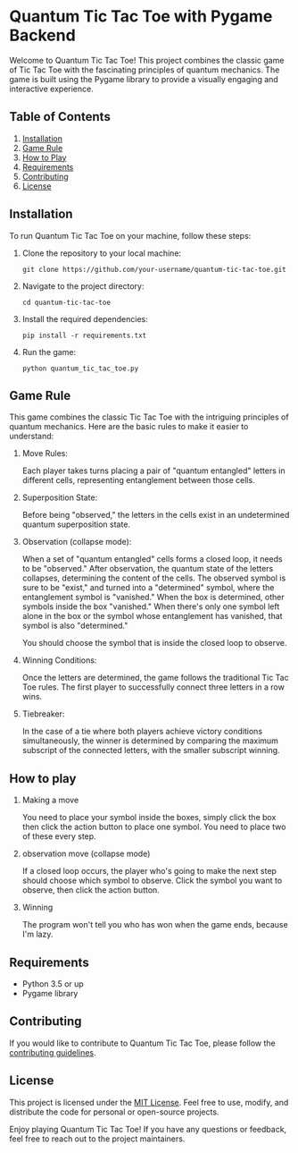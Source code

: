 # Quantum Tic Tac Toe with Pygame Backend

Welcome to Quantum Tic Tac Toe! This project combines the classic game of Tic Tac Toe with the fascinating principles of quantum mechanics. The game is built using the Pygame library to provide a visually engaging and interactive experience.

## Table of Contents

1. [Installation](#installation)
2. [Game Rule](#game-rule)
2. [How to Play](#how-to-play)
3. [Requirements](#requirements)
4. [Contributing](#contributing)
5. [License](#license)

## Installation

To run Quantum Tic Tac Toe on your machine, follow these steps:

1. Clone the repository to your local machine:
   ```
   git clone https://github.com/your-username/quantum-tic-tac-toe.git
   ```

2. Navigate to the project directory:
   ```
   cd quantum-tic-tac-toe
   ```

3. Install the required dependencies:
   ```
   pip install -r requirements.txt
   ```

4. Run the game:
   ```
   python quantum_tic_tac_toe.py
   ```

## Game Rule

This game combines the classic Tic Tac Toe with the intriguing principles of quantum mechanics. Here are the basic rules to make it easier to understand:

1. Move Rules:

    Each player takes turns placing a pair of "quantum entangled" letters in different cells, representing entanglement between those cells.
2. Superposition State:

    Before being "observed," the letters in the cells exist in an undetermined quantum superposition state.
3. Observation (collapse mode):

    When a set of "quantum entangled" cells forms a closed loop, it needs to be "observed."
    After observation, the quantum state of the letters collapses, determining the content of the cells.
    The observed symbol is sure to be "exist," and turned into a "determined" symbol, where the entanglement symbol is "vanished." When the box is determined, other symbols inside the box "vanished." When there's only one symbol left alone in the box or the symbol whose entanglement has vanished, that symbol is also "determined."

    You should choose the symbol that is inside the closed loop to observe.
4. Winning Conditions:

    Once the letters are determined, the game follows the traditional Tic Tac Toe rules.
    The first player to successfully connect three letters in a row wins.
5. Tiebreaker:

    In the case of a tie where both players achieve victory conditions simultaneously, the winner is determined by comparing the maximum subscript of the connected letters, with the smaller subscript winning.

## How to play

1. Making a move

    You need to place your symbol inside the boxes, simply click the box then click the action button to place one symbol. You need to place two of these every step.

2. observation move (collapse mode)

    If a closed loop occurs, the player who's going to make the next step should choose which symbol to observe. Click the symbol you want to observe, then click the action button.

3. Winning

    The program won't tell you who has won when the game ends, because I'm lazy.

## Requirements

- Python 3.5 or up
- Pygame library

## Contributing

If you would like to contribute to Quantum Tic Tac Toe, please follow the [contributing guidelines](CONTRIBUTING.md).

## License

This project is licensed under the [MIT License](LICENSE). Feel free to use, modify, and distribute the code for personal or open-source projects.

Enjoy playing Quantum Tic Tac Toe! If you have any questions or feedback, feel free to reach out to the project maintainers.